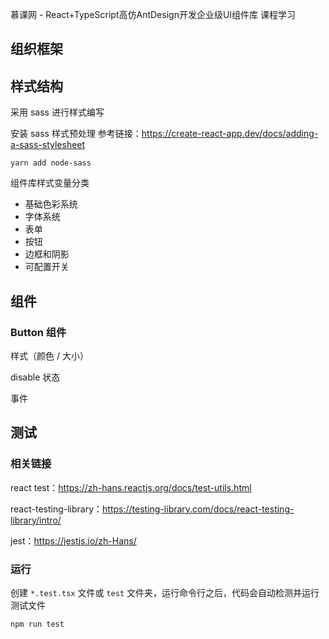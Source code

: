 慕课网 - React+TypeScript高仿AntDesign开发企业级UI组件库 课程学习

## 组织框架

## 样式结构

采用 sass 进行样式编写

安装 sass 样式预处理 参考链接：<https://create-react-app.dev/docs/adding-a-sass-stylesheet>

```shell
yarn add node-sass
```

组件库样式变量分类

- 基础色彩系统
- 字体系统
- 表单
- 按钮
- 边框和阴影
- 可配置开关

## 组件

### Button 组件

样式（颜色 / 大小）

disable 状态

事件

## 测试

### 相关链接

react test：<https://zh-hans.reactjs.org/docs/test-utils.html>

react-testing-library：<https://testing-library.com/docs/react-testing-library/intro/>

jest：<https://jestjs.io/zh-Hans/>

### 运行

创建 `*.test.tsx` 文件或 `test` 文件夹，运行命令行之后，代码会自动检测并运行测试文件

```shell
npm run test
```

